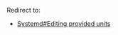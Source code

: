 Redirect to:

*   [Systemd#Editing provided units](/index.php/Systemd#Editing_provided_units "Systemd")